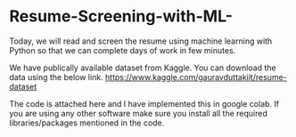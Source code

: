 # Resume-Screening-with-ML-

Today, we will read and screen the resume using machine learning with Python so that we can complete days of work in few minutes.

We have publically available dataset from Kaggle. You can download the data using the below link.
https://www.kaggle.com/gauravduttakiit/resume-dataset

The code is attached here and I have implemented this in google colab. If you are using any other software make sure you install all the required libraries/packages mentioned in the code.
